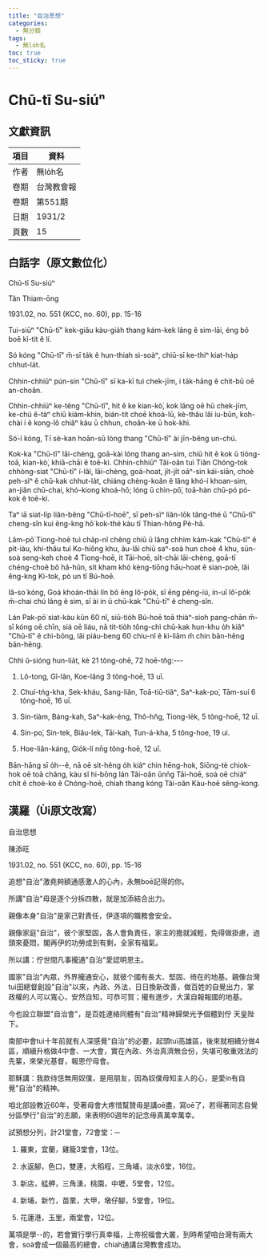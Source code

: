```yaml
---
title: "自治思想"
categories:
  - 無分類
tags:
  - 無lo̍h名
toc: true
toc_sticky: true
---
```


# Chū-tī Su-siúⁿ

## 文獻資訊

| 項目 | 資料 |
|---|---|
| 作者 | 無lo̍h名 |
| 卷期 | 台灣教會報 |
| 卷期 | 第551期 |
| 日期 | 1931/2 |
| 頁數 | 15 |

## 白話字（原文數位化）

Chū-tī Su-siúⁿ

Tân Thiam-ōng

1931.02, no. 551 (KCC, no. 60), pp. 15-16

Tui-siūⁿ "Chū-tī" kek-giâu kàu-gia̍h thang kám-kek lâng ê sim-lāi, éng bô boē kì-tit ê lí.

Só kóng "Chū-tī" m̄-sī ta̍k ê hun-thiah sì-soàⁿ, chiū-sī ke-thiⁿ kiat-ha̍p chhut-la̍t.

Chhin-chhiūⁿ pún-sin "Chū-tī" sī ka-kī tuì chek-jīm, i ta̍k-hāng ê chit-bū oē an-choân.

Chhin-chhiūⁿ ke-têng "Chū-tī", hit ê ke kian-kò͘, kok lâng oē hū chek-jīm, ke-chú ê-tàⁿ chiū kiám-khin, bián-tit choē khoà-lū, kè-thâu lâi iu-būn, koh-chài i ê kong-lô chiâⁿ kàu ū chhun, choân-ke ū hok-khì.

Só͘-í kóng, Tī sè-kan hoān-sū lòng thang "Chū-tī" ài jīn-bêng un-chú.

Kok-ka "Chū-tī" lāi-chèng, goā-kài lóng thang an-sim, chiū hit ê kok ū tióng-toā, kian-kò͘, khiā-chāi ê toē-ki. Chhin-chhiūⁿ Tâi-oân tuì Tiân Chóng-tok chhòng-siat "Chū-tī" í-lâi, lāi-chèng, goā-hoat, ji̍t-ji̍t oāⁿ-sin kái-siān, choè peh-sìⁿ ê chū-kak chhut-la̍t, chiáng chèng-koân ê lâng khó-í khoan-sim, an-jiân chū-chai, khó-kiong khoá-hō; lóng ū chìn-pō͘, toā-hàn chū-pó pó-kok ê toē-ki.

Taⁿ iā siat-li̍p liân-bêng "Chū-tī-hoē", sī peh-sìⁿ liân-lo̍k tâng-thé ū "Chū-tī" cheng-sîn kui êng-kng hō͘ kok-thé kàu tī Thian-hông Pè-hā.

Lâm-pō͘ Tiong-hoē tuì cha̍p-nî chêng chiū ū lâng chhim kám-kak "Chū-tī" ê pit-iàu, khí-thâu tuì Ko-hiông khu, āu-lâi chiū saⁿ-soà hun choè 4 khu, sūn-soà seng-keh choè 4 Tiong-hoē, it Tāi-hoē, si̍t-chāi lāi-chèng, goā-tī chéng-choê bô hâ-hûn, si̍t kham khó kèng-tiōng hāu-hoat ê sian-poè, lâi êng-kng Ki-tok, pò un tī Bú-hoē.

Iâ-so͘ kóng, Goá khoán-thāi lín bô ēng lô͘-po̍k, sī ēng pêng-iú, in-uī lô͘-po̍k m̄-chai chú lâng ê sim, sī ài in ū chū-kak "Chū-tī" ê cheng-sîn.

Lán Pak-pō͘ siat-kàu kūn 60 nî, siū-tio̍h Bú-hoē toā thiàⁿ-sioh pang-chān m̄-sī kóng oē chīn, siá oē liáu, nā tit-tio̍h tông-chì chū-kak hun-khu o̍h kiâⁿ "Chū-tī" ê chì-bōng, lâi piáu-beng 60 chiu-nî ê kì-liām m̄ chin bān-hēng bān-hēng.

Chhì û-sióng hun-lia̍t, kè 21 tông-ohē, 72 hoē-tn̂g:---

1. Lô-tong, Gî-lân, Koe-lâng 3 tông-hoē, 13 uī.

2. Chuí-tńg-kha, Sek-kháu, Sang-liân, Toā-tiū-tiâⁿ, Saⁿ-kak-po͘, Tām-suí 6 tông-hoē, 16 uī.

3. Sin-tiàm, Báng-kah, Saⁿ-kak-éng, Thô-hn̂g, Tiong-le̍k, 5 tông-hoē, 12 uī.

4. Sin-po͘, Sin-tek, Biâu-lek, Tāi-kah, Tun-á-kha, 5 tông-hoe, 19 ui.

5. Hoe-liân-káng, Gio̍k-lí nn̄g tông-hoē, 12 uī.

Bān-hāng sī o̍h--ê, nā oē si̍t-hêng o̍h kiâⁿ chin hēng-hok, Siōng-tè chiok-hok oē toā châng, kàu sî hi-bōng lán Tâi-oân ūnn̄g Tāi-hoē, soà oē chiâⁿ chi̍t ê choè-ko ê Chóng-hoē, chiah thang kóng Tâi-oân Kàu-hoē sêng-kong.

## 漢羅（Ùi原文改寫）

自治思想

陳添旺

1931.02, no. 551 (KCC, no. 60), pp. 15-16

追想"自治"激堯夠額通感激人的心內，永無boē記得的你。

所講"自治"毋是逐个分拆四散，就是加添結合出力。

親像本身"自治"是家己對責任，伊逐項的職務會安全。

親像家庭"自治"，彼个家堅固，各人會負責任，家主的擔就減輕，免得做掛慮，過頭來憂悶，閣再伊的功勞成到有剩，全家有福氣。

所以講：佇世間凡事攏通"自治"愛認明恩主。

國家"自治"內眾，外界攏通安心，就彼个國有長大、堅固、徛在的地基。親像台灣tuì田總督創設"自治"以來，內政、外法，日日換新改善，做百姓的自覺出力，掌政權的人可以寬心，安然自知，可恭可賀；攏有進步，大漢自報報國的地基。

今也設立聯盟"自治會"，是百姓連絡同體有"自治"精神歸榮光予個體到佇 天皇陛下。

南部中會tuì十年前就有人深感覺"自治"的必要，起頭tuì高雄區，後來就相續分做4 區，順續升格做4中會、一大會，實在內政、外治真濟無合份，失堪可敬重效法的先輩，來榮光基督，報恩佇母會。

耶穌講：我款待恁無用奴僕，是用朋友，因為奴僕毋知主人的心，是愛in有自覺"自治"的精神。

咱北部設教近60年，受著母會大疼惜幫贊毋是講oē盡，寫oē了，若得著同志自覺分區學行"自治"的志願，來表明60週年的記念毋真萬幸萬幸。

試預想分列，計21堂會，72會堂：─

1. 羅東，宜蘭，雞籠3堂會，13位。

2. 水返腳，色口，雙連，大稻程，三角埔，淡水6堂，16位。

3. 新店，艋舺，三角湧，桃園，中壢，5堂會，12位。

4. 新埔，新竹，苗栗，大甲，墩仔腳，5堂會，19位。

5. 花蓮港，玉里，兩堂會，12位。

萬項是學--的，若會實行學行真幸福，上帝祝福會大叢，到時希望咱台灣有兩大會，soà會成一個最高的總會，chiah通講台灣教會成功。
